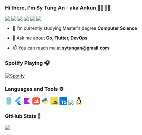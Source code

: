 ### Hi there, I'm Sy Tung An - aka Ankun 👋👨‍💻👊
&nbsp;&nbsp;&nbsp;&nbsp;
[<img align="left" width="20px" src="https://simpleicons.org/icons/firefoxbrowser.svg" />][website]
[<img align="left" width="20px" src="https://simpleicons.org/icons/discord.svg" />][discord]
[<img align="left" width="20px" src="https://simpleicons.org/icons/facebook.svg" />][facebook]
[<img align="left" width="20px" src="https://simpleicons.org/icons/linkedin.svg" />][linkedin]
[<img align="left" width="20px" src="https://simpleicons.org/icons/twitter.svg" />][twitter]
[<img align="left" width="20px" src="https://simpleicons.org/icons/hackerrank.svg" />][hackerrank]
<br>

- 🌱 I’m currently studying Master's degree **Computer Science**

- 💬 Ask me about **Go, Flutter, DevOps**

- 📫 You can reach me at **sytungan@gmail.com**
  

### Spotify Playing 🎧
[![Spotify](https://novatorem.sytungan.vercel.app/api/spotify)](https://open.spotify.com/user/3psex7ajsp096vowhb9j219yr)

### Languages and Tools ⚙️
<code><img width="25px" src="https://raw.githubusercontent.com/devicons/devicon/master/icons/go/go-original.svg"></code>
<code><img width="25px" src="https://raw.githubusercontent.com/devicons/devicon/master/icons/flutter/flutter-original.svg"></code>
<code><img width="25px" src="https://raw.githubusercontent.com/devicons/devicon/master/icons/kotlin/kotlin-original.svg"></code>
<code><img width="25px" src="https://raw.githubusercontent.com/devicons/devicon/master/icons/swift/swift-original.svg"></code>
<code><img width="25px" src="https://raw.githubusercontent.com/devicons/devicon/master/icons/python/python-original.svg"></code>
<code><img width="25px" src="https://raw.githubusercontent.com/devicons/devicon/master/icons/javascript/javascript-original.svg"></code>
<code><img width="25px" src="https://raw.githubusercontent.com/devicons/devicon/master/icons/typescript/typescript-original.svg"></code>
<code><img width="25px" src="https://www.vectorlogo.zone/logos/git-scm/git-scm-icon.svg"></code>
<code><img width="25px" src="https://raw.githubusercontent.com/devicons/devicon/master/icons/linux/linux-original.svg"></code>

### GitHub Stats 🤏
  <img align="center" src="https://github-readme-stats.sytungan.vercel.app/api?username=sytungan&show_icons=true&hide_border=true&theme=omni"/>
<!-- Ref -->

[website]: https://sytungan.github.io
[twitter]: https://twitter.com/sytungan
[linkedin]: https://linkedin.com/in/sytungan
[facebook]: https://facebook.com/sytungan
[discord]: https://discord.gg/Wc3wYfZ
[hackerrank]: https://www.hackerrank.com/sytungan
